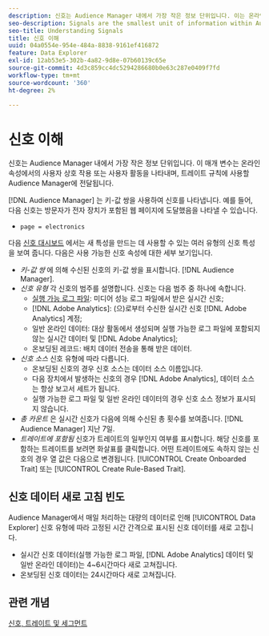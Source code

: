 ```yaml
---
description: 신호는 Audience Manager 내에서 가장 작은 정보 단위입니다. 이는 온라인 속성에 대한 사용자 상호 작용 또는 사용자 활동을 나타내며 트레이트 규칙에 사용할 Audience Manager에 전달됩니다.
seo-description: Signals are the smallest unit of information within Audience Manager. They represent user interactions or user activity on your online properties, and get passed on to Audience Manager to be used in trait rules.
seo-title: Understanding Signals
title: 신호 이해
uuid: 04a0554e-954e-484a-8838-9161ef416872
feature: Data Explorer
exl-id: 12ab53e5-302b-4a82-9d8e-07b60139c65e
source-git-commit: 4d3c859cc4dc5294286680b0e63c287e0409f7fd
workflow-type: tm+mt
source-wordcount: '360'
ht-degree: 2%

---
```


# 신호 이해

신호는 Audience Manager 내에서 가장 작은 정보 단위입니다. 이 매개 변수는 온라인 속성에서의 사용자 상호 작용 또는 사용자 활동을 나타내며, 트레이트 규칙에 사용할 Audience Manager에 전달됩니다.

[!DNL Audience Manager] 는 키-값 쌍을 사용하여 신호를 나타냅니다. 예를 들어, 다음 신호는 방문자가 전자 장치가 포함된 웹 페이지에 도달했음을 나타낼 수 있습니다.

* `page = electronics`

다음 [신호 대시보드](../../features/data-explorer/data-explorer-signals-dashboard.md) 에서는 새 특성을 만드는 데 사용할 수 있는 여러 유형의 신호 특성을 보여 줍니다. 다음은 사용 가능한 신호 속성에 대한 세부 보기입니다.

* *키-값 쌍* 에 의해 수신된 신호의 키-값 쌍을 표시합니다. [!DNL Audience Manager].
* *신호 유형* 각 신호의 범주를 설명합니다. 신호는 다음 범주 중 하나에 속합니다.
   * [실행 가능 로그 파일](/help/using/integration/media-data-integration/actionable-log-files.md): 미디어 성능 로그 파일에서 받은 실시간 신호;
   * [!DNL Adobe Analytics]: (으)로부터 수신한 실시간 신호 [!DNL Adobe Analytics] 계정;
   * 일반 온라인 데이터: 대상 활동에서 생성되며 실행 가능한 로그 파일에 포함되지 않는 실시간 데이터 및 [!DNL Adobe Analytics];
   * 온보딩된 레코드: 배치 데이터 전송을 통해 받은 데이터.
* *신호 소스* 신호 유형에 따라 다릅니다.
   * 온보딩된 신호의 경우 신호 소스는 데이터 소스 이름입니다.
   * 다음 장치에서 발생하는 신호의 경우 [!DNL Adobe Analytics], 데이터 소스는 항상 보고서 세트가 됩니다.
   * 실행 가능한 로그 파일 및 일반 온라인 데이터의 경우 신호 소스 정보가 표시되지 않습니다.
* *총 카운트* 은 실시간 신호가 다음에 의해 수신된 총 횟수를 보여줍니다. [!DNL Audience Manager] 지난 7일.
* *트레이트에 포함됨* 신호가 트레이트의 일부인지 여부를 표시합니다. 해당 신호를 포함하는 트레이트를 보려면 화살표를 클릭합니다. 어떤 트레이트에도 속하지 않는 신호의 경우 열 값은 다음으로 변경됩니다. [!UICONTROL Create Onboarded Trait] 또는 [!UICONTROL Create Rule-Based Trait].

## 신호 데이터 새로 고침 빈도

Audience Manager에서 매일 처리하는 대량의 데이터로 인해 [!UICONTROL Data Explorer] 신호 유형에 따라 고정된 시간 간격으로 표시된 신호 데이터를 새로 고칩니다.

* 실시간 신호 데이터(실행 가능한 로그 파일, [!DNL Adobe Analytics] 데이터 및 일반 온라인 데이터)는 4~6시간마다 새로 고쳐집니다.
* 온보딩된 신호 데이터는 24시간마다 새로 고쳐집니다.

## 관련 개념

[신호, 트레이트 및 세그먼트](/help/using/reference/signal-trait-segment.md)
